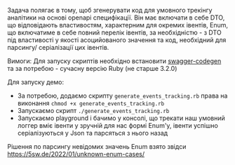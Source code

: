 Задача полягає в тому, щоб згенерувати код для умовного трекінгу аналітики на основі openapi специфікації. Він має включати в себе DTO, що відповідають властивостям, характерним для окремих івентів, Enum, що включатиме в себе повний перелік івентів, за необхідністю - з DTO під властивості у якості асоцийованого значення та код, необхідний для парсингу/ серіалізації цих івентів.

Вимоги: 
Для запуску скриптів необхідно встановити [swagger-codegen](https://github.com/swagger-api/swagger-codegen#os-x-users) та за потребою - сучасну версію Ruby (не старше 3.2.0)

Для запуску демо:
- За потребою, додаємо скрипту `generate_events_tracking.rb` права на виконання `chmod +x generate_events_tracking.rb`
- Запускаємо скрипт `./generate_events_tracking.rb`
- Запускаємо playground і бачимо у консолі, що трекати наш умовний логгер вміє івенти у зручній для нас формі Enum'у, івенти успішно серіалізуються у Json та парсяться з нього назад

Рішення по парсингу невідомих значень Enum взято звідси
https://5sw.de/2022/01/unknown-enum-cases/
